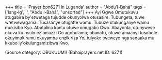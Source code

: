 +++
title = 'Prayer bpn6271 in Luganda'
author = "Abdu'l-Bahá"
tags = ['lang-lg', '', "Abdu'l-Bahá", "unsorted"]
+++
Ayi Ggwe Omutukuvu atugabira by'etwetaga tujudde okunyolwa otusasire. Tubungeta, tuwe w'etwewagama.  Tusasanye otugatte wamu.  Tubuze otukunganye wamu mukisibo Kyo.  Abatalina kantu otuwe omugabo Gwo.  Abayonta, otunywese okuva ku nsulo ez'amazzi Go agobulamu; abanafu, otuwe amaanyi tusobole okuyimukiramu okuyamba enzikiriza Yo, tulyoke tweweyo nga sadaaka mu kkubo ly'okulungamizibwa Kwo.

(Source category: OBUKUUMI)
(Bahaiprayers.net ID: 6271)
